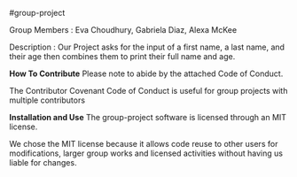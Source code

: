 #group-project

Group Members : Eva Choudhury, Gabriela Diaz, Alexa McKee

Description : Our Project asks for the input of a first name, a last name, and their age then combines them to print their full name and age.

**How To Contribute**
Please note to abide by the attached Code of Conduct.

The Contributor Covenant Code of Conduct is useful for group projects with multiple contributors

**Installation and Use**
The group-project software is licensed through an MIT license.

We chose the MIT license because it allows code reuse to other users for modifications, larger group works and licensed activities without having us liable for changes. 
